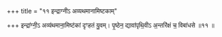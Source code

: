 +++
title = "११ इन्द्राग्नीऽ अव्यथमानामिष्टकाम्"

+++
इन्द्रा॑ग्नी॒ऽ अव्य॑थमाना॒मिष्ट॑कां दृꣳहतं यु॒वम्। पृ॒ष्ठेन॒ द्यावा॑पृथि॒वीऽ अ॒न्तरि॑क्षं च॒ विबा॑धसे ॥११ ॥